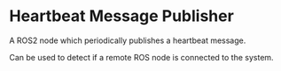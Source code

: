# Heartbeat Message Publisher

A ROS2 node which periodically publishes a heartbeat message.

Can be used to detect if a remote ROS node is connected to the system.
